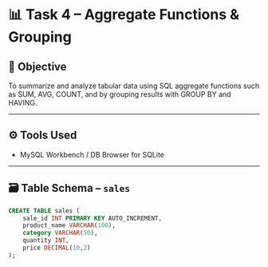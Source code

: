 # 📊 Task 4 – Aggregate Functions & Grouping 

## 📝 Objective
To summarize and analyze tabular data using SQL aggregate functions such as SUM, AVG, COUNT, and by grouping results with GROUP BY and HAVING.

---

## ⚙️ Tools Used
- MySQL Workbench / DB Browser for SQLite

---

## 🗃️ Table Schema – `sales`
```sql
CREATE TABLE sales (
    sale_id INT PRIMARY KEY AUTO_INCREMENT,
    product_name VARCHAR(100),
    category VARCHAR(50),
    quantity INT,
    price DECIMAL(10,2)
);
